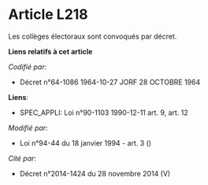 # Article L218

Les collèges électoraux sont convoqués par décret.

**Liens relatifs à cet article**

_Codifié par_:

  - Décret n°64-1086 1964-10-27 JORF 28 OCTOBRE 1964

**Liens**:

  - SPEC_APPLI: Loi n°90-1103 1990-12-11 art. 9, art. 12

_Modifié par_:

  - Loi n°94-44 du 18 janvier 1994 - art. 3 ()

_Cité par_:

  - Décret n°2014-1424 du 28 novembre 2014 (V)
